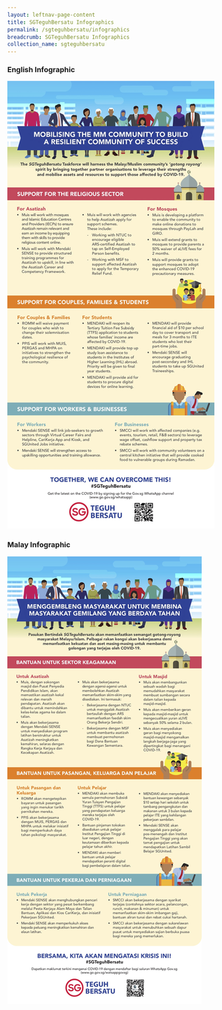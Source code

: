 ```yaml
---
layout: leftnav-page-content
title: SGTeguhBersatu Infographics
permalink: /sgteguhbersatu/infographics
breadcrumb: SGTeguhBersatu Infographics
collection_name: sgteguhbersatu
---
```


### **English Infographic**
![sgteguhbersatu_infographic_eng](/images/sgteguhbersatu_infographic_eng.jpg)


### **Malay Infographic**
![sgteguhbersatu_infographic_mal](/images/sgteguhbersatu_infographic_mal.jpg)
